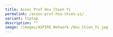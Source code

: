 ```yaml
---
title: Assoc Prof Hsu Chien Yi
permalink: /assoc-prof-hsu-chien-yi/
variant: tiptap
description: ""
image: /images/ASPIRE Network /Hsu_Chien_Yi.jpg
---
```

